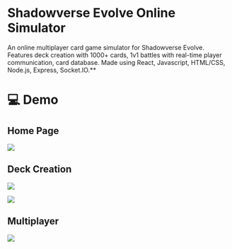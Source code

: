 # Shadowverse Evolve Online Simulator

An online multiplayer card game simulator for Shadowverse Evolve. Features deck creation with 1000+ cards, 1v1 battles with real-time player communication, card database. Made using React, Javascript, HTML/CSS, Node.js, Express, Socket.IO.**

# 💻 Demo

## Home Page

![](https://github.com/anthonychian/shadowverse-client/blob/main/shadowverse0.png)

## Deck Creation

![](https://github.com/anthonychian/shadowverse-client/blob/main/shadowverse2.png)


![](https://github.com/anthonychian/shadowverse-client/blob/main/shadowverse3.png)

## Multiplayer

![](https://github.com/anthonychian/shadowverse-client/blob/main/shadowverse1.png)


